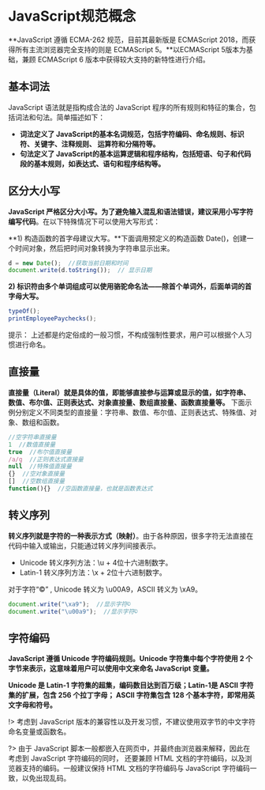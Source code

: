 # JavaScript规范概念

**JavaScript 遵循 ECMA-262 规范，目前其最新版是 ECMAScript 2018，而获得所有主流浏览器完全支持的则是 ECMAScript 5。**以ECMAScript 5版本为基础，兼顾 ECMAScript 6 版本中获得较大支持的新特性进行介绍。

## 基本词法

JavaScript 语法就是指构成合法的 JavaScript 程序的所有规则和特征的集合，包括词法和句法。简单描述如下：

- **词法定义了 JavaScript的基本名词规范，包括字符编码、命名规则、标识符、关键字、注释规则、 运算符和分隔符等。**
- **句法定义了 JavaScript的基本运算逻辑和程序结构，包括短语、句子和代码段的基本规则，如表达式、语句和程序结构等。**

## 区分大小写

**JavaScript 严格区分大小写。为了避免输入混乱和语法错误，建议采用小写字符编写代码**。在以下特殊情况下可以使用大写形式：

**1) 构造函数的首字母建议大写。**下面调用预定义的构造函数 Date()，创建一个时间对象，然后把时间对象转换为字符串显示出来。

```javascript
d = new Date();  //获取当前日期和时间
document.write(d.toString());  // 显示日期
```

**2) 标识符由多个单词组成可以使用骆驼命名法——除首个单词外，后面单词的首字母大写。**

```javascript
typeOf();
printEmployeePaychecks();
```

提示：
上述都是约定俗成的一般习惯，不构成强制性要求，用户可以根据个人习惯进行命名。

## 直接量

**直接量（Literal）就是具体的值，即能够直接参与运算或显示的值，如字符串、数值、布尔值、正则表达式、对象直接量、数组直接量、函数直接量等。**
下面示例分别定义不同类型的直接量：字符串、数值、布尔值、正则表达式、特殊值、对象、数组和函数。

```javascript
//空字符串直接量
1  //数值直接量
true  //布尔值直接量
/a/g  //正则表达式直接量
null  //特殊值直接量
{}  //空对象直接量
[]  //空数组直接量
function(){}  //空函数直接量，也就是函数表达式
```

## 转义序列

**转义序列就是字符的一种表示方式（映射）**。由于各种原因，很多字符无法直接在代码中输入或输出，只能通过转义序列间接表示。

- Unicode 转义序列方法：\u + 4位十六进制数字。
- Latin-1 转义序列方法：\x + 2位十六进制数字。

对于字符“©” , Unicode 转义为 \u00A9，ASCII 转义为 \xA9。

```javascript
document.write("\xa9");  //显示字符©
document.write("\u00a9");  //显示字符©
```

## 字符编码

**JavaScript 遵循 Unicode 字符编码规则。Unicode 字符集中每个字符使用 2 个字节来表示，这意味着用户可以使用中文来命名 JavaScript 变量。**

**Unicode 是 Latin-1 字符集的超集，编码数目达到百万级；Latin-1是 ASCII 字符集的扩展，包含 256 个拉丁字母； ASCII 字符集包含 128 个基本字符，即常用英文字母和符号。**

!> 考虑到 JavaScript 版本的兼容性以及开发习惯，不建议使用双字节的中文字符命名变量或函数名。

?> 由于 JavaScript 脚本一般都嵌入在网页中，并最终由浏览器来解释，因此在考虑到 JavaScript 字符编码的同时， 还要兼顾 HTML 文档的字符编码，以及浏览器支持的编码。一般建议保持 HTML 文档的字符编码与 JavaScript 字符编码一致，以免出现乱码。

